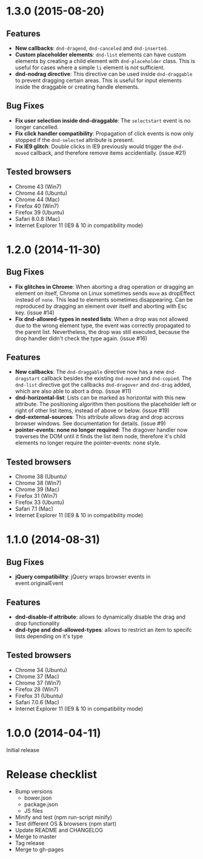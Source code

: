 # 1.3.0 (2015-08-20)

## Features

- **New callbacks**: `dnd-dragend`, `dnd-canceled` and `dnd-inserted`.
- **Custom placeholder elements**: `dnd-list` elements can have custom elements by creating a child element with `dnd-placeholder` class. This is useful for cases where a simple `li` element is not sufficient.
- **dnd-nodrag directive**: This directive can be used inside `dnd-draggable` to prevent dragging certain areas. This is useful for input elements inside the draggable or creating handle elements.

## Bug Fixes

- **Fix user selection inside dnd-draggable**: The `selectstart` event is no longer cancelled.
- **Fix click handler compatibility**: Propagation of click events is now only stopped if the `dnd-selected` attribute is present.
- **Fix IE9 glitch**: Double clicks in IE9 previously would trigger the `dnd-moved` callback, and therefore remove items accidentially. (issue #21)

## Tested browsers

- Chrome 43 (Win7)
- Chrome 44 (Ubuntu)
- Chrome 44 (Mac)
- Firefox 40 (Win7)
- Firefox 39 (Ubuntu)
- Safari 8.0.8 (Mac)
- Internet Explorer 11 (IE9 & 10 in compatibility mode)

# 1.2.0 (2014-11-30)

## Bug Fixes

- **Fix glitches in Chrome**: When aborting a drag operation or dragging an element on itself, Chrome on Linux sometimes sends `move` as dropEffect instead of `none`. This lead to elements sometimes disappearing. Can be reproduced by dragging an element over itself and aborting with Esc key. (issue #14)
- **Fix dnd-allowed-types in nested lists**: When a drop was not allowed due to the wrong element type, the event was correctly propagated to the parent list. Nevertheless, the drop was still executed, because the drop handler didn't check the type again. (issue #16)

## Features

- **New callbacks**: The `dnd-draggable` directive now has a new `dnd-dragstart` callback besides the existing `dnd-moved` and `dnd-copied`. The `dnd-list` directive got the callbacks `dnd-dragover` and `dnd-drag` added, which are also able to abort a drop. (issue #11)
- **dnd-horizontal-list**: Lists can be marked as horizontal with this new attribute. The positioning algorithm then positions the placeholder left or right of other list items, instead of above or below. (issue #19)
- **dnd-external-sources**: This attribute allows drag and drop accross browser windows. See documentation for details. (issue #9)
- **pointer-events: none no longer required**: The dragover handler now traverses the DOM until it finds the list item node, therefore it's child elements no longer require the pointer-events: none style.

## Tested browsers

- Chrome 38 (Ubuntu)
- Chrome 38 (Win7)
- Chrome 39 (Mac)
- Firefox 31 (Win7)
- Firefox 33 (Ubuntu)
- Safari 7.1 (Mac)
- Internet Explorer 11 (IE9 & 10 in compatibility mode)

# 1.1.0 (2014-08-31)

## Bug Fixes

- **jQuery compatibility**: jQuery wraps browser events in event.originalEvent

## Features

- **dnd-disable-if attribute**: allows to dynamically disable the drag and drop functionality
- **dnd-type and dnd-allowed-types**: allows to restrict an item to specifc lists depending on it's type

## Tested browsers

- Chrome 34 (Ubuntu)
- Chrome 37 (Mac)
- Chrome 37 (Win7)
- Firefox 28 (Win7)
- Firefox 31 (Ubuntu)
- Safari 7.0.6 (Mac)
- Internet Explorer 11 (IE9 & 10 in compatibility mode)

# 1.0.0 (2014-04-11)

Initial release

# Release checklist

- Bump versions
  - bower.json
  - package.json
  - JS files
- Minify and test (npm run-script minify)
- Test different OS & browsers (npm start)
- Update README and CHANGELOG
- Merge to master
- Tag release
- Merge to gh-pages
